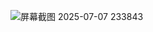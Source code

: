 
![屏幕截图 2025-07-07 233843](https://github.com/user-attachments/assets/4531431f-78ef-4e22-b5b2-736082f30026)
